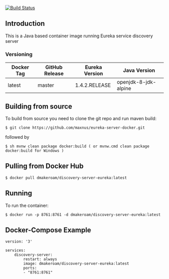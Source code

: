 [![Build Status](https://travis-ci.org/maxnus/eureka-server-docker.svg?branch=master)](https://travis-ci.org/maxnus/eureka-server-docker)

## Introduction
This is a Java based container image running Eureka service discovery server

### Versioning
| Docker Tag | GitHub Release | Eureka Version | Java Version |
|-----|-------|--------|--------|
| latest | master | 1.4.2.RELEASE | openjdk-8-jdk-alpine |

## Building from source
To build from source you need to clone the git repo and run maven build:
```
$ git clone https://github.com/maxnus/eureka-server-docker.git
```

followed by
```
$ sh mvnw clean package docker:build ( or mvnw.cmd clean package docker:build for Windows )
```

## Pulling from Docker Hub
```
$ docker pull dmakeroam/discovery-server-eureka:latest
```

## Running
To run the container:
```
$ docker run -p 8761:8761 -d dmakeroam/discovery-server-eureka:latest
```

## Docker-Compose Example

```
version: '3'

services:
    discovery-server:
        restart: always
        image: dmakeroam/discovery-server-eureka:latest
        ports:
        - "8761:8761"
```
